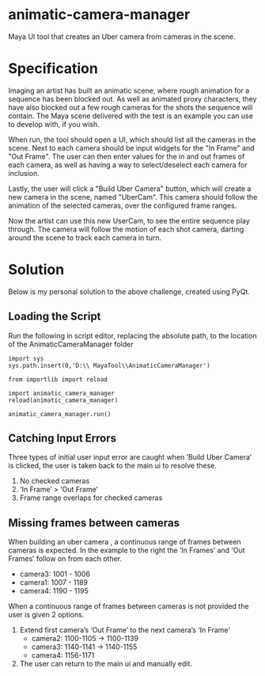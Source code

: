# animatic-camera-manager
Maya UI tool that creates an Uber camera from cameras in the scene.

# Specification
Imaging an artist has built an animatic scene, where rough animation for a sequence has been blocked out. As well as animated proxy characters, they have also blocked out a few rough cameras for the shots the sequence will contain. The Maya scene delivered with the test is an example you can use to develop with, if you wish.

When run, the tool should open a UI, which should list all the cameras in the scene. Next to each camera should be input widgets for the "In Frame" and "Out Frame". The user can then enter values for the in and out frames of each camera, as well as having a way to select/deselect each camera for inclusion.

Lastly, the user will click a "Build Uber Camera" button, which will create a new camera in the scene, named "UberCam". This camera should follow the animation of the selected cameras, over the configured frame ranges.

Now the artist can use this new UserCam, to see the entire sequence play through. The camera will follow the motion of each shot camera, darting around the scene to track each camera in turn.

# Solution
Below is my personal solution to the above challenge, created using PyQt.

## Loading the Script
Run the following in script editor, replacing the absolute path, to the location of the AnimaticCameraManager folder
```
import sys
sys.path.insert(0,'D:\\ MayaTool\\AnimaticCameraManager')

from importlib import reload

import animatic_camera_manager
reload(animatic_camera_manager)

animatic_camera_manager.run()
```

## Catching Input Errors
Three types of initial user input error are caught when ‘Build Uber Camera’ is clicked, the user is taken back to the main ui to resolve these.
1. No checked cameras
2. ‘In Frame’  > ‘Out Frame’
3. Frame range overlaps for checked cameras

## Missing frames between cameras
When building an uber camera , a continuous range of frames between cameras is expected.
In the example to the right the ‘In Frames’ and ‘Out Frames’ follow on from each other. 
- camera3: 1001 - 1006
- camera1: 1007 - 1189
- camera4: 1190 - 1195

When a continuous range of frames between cameras is not provided the user is given 2 options.
1. Extend first camera’s ‘Out Frame’ to the next camera’s ‘In Frame’
    - camera2: 1100-1105 -> 1100-1139
    - camera3: 1140-1141 -> 1140-1155
    - camera4: 1156-1171
2. The user can return to the main ui and manually edit.
   
